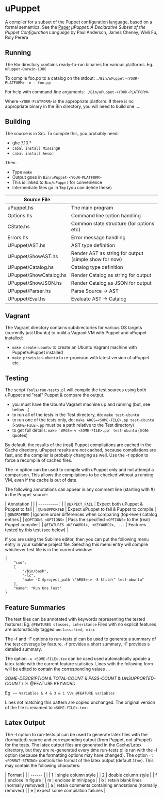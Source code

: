 # uPuppet

A compiler for a subset of the Puppet configuration language, based on a formal semantics.
See the [Paper](https://arxiv.org/abs/1608.04999) _μPuppet: A Declarative Subset of the Puppet Configuration Language_
by Paul Anderson, James Cheney, Weili Fu, Roly Perera

## Running

The Bin directory contains ready-to-run binaries for various platforms.
Eg. `uPuppet-Darwin-i386`

To compile foo.pp to a catalog on the stdout:
`./Bin/uPuppet-<YOUR-PLATFORM> -o - foo.pp`

For help with command-line arguments:
`./Bin/uPuppet-<YOUR-PLATFORM>`

Where `<YOUR-PLATFORM>` is the appropriate platform. If there is no appropriate binary in the Bin directory, you will need to build one ....

## Building

The source is in Src. To compile this, you probably need:
- ghc 7.10.*
- `cabal install MissingH`
- `cabal install Aeson`

Then:
- Type `make`
- Output goes in `Bin/uPuppet-<YOUR-PLATFORM>`
- This is linked to `Bin/uPuppet` for convenience
- Intermediate files go in `Tmp` (you can delete these)

| Source File | |
| ---- | ----------- |
| uPuppet.hs | The main program |
| Options.hs | Command line option handling |
| CState.hs | Common state structure (for options etc) |
| Errors.hs | Error message handling |
| UPuppet/AST.hs | AST type definition |
| UPuppet/ShowAST.hs | Render AST as string for output (simple show for now) |
| UPuppet/Catalog.hs | Catalog type definition |
| UPuppet/ShowCatalog.hs | Render Catalog as string for output |
| UPuppet/ShowJSON.hs | Render Catalog as JSON for output |
| UPuppet/Parser.hs | Parse Source -> AST |
| UPuppet/Eval.hs | Evaluate AST -> Catalog |

## Vagrant

The Vagrant directory contains subdirectories for various OS targets
(currently just Ubuntu) to build a Vagrant VM with Puppet and uPuppet installed:

- `make create-ubuntu` to create an Ubuntu Vagrant machine with Puppet/uPuppet installed
- `make provision-ubuntu` to re-provision with latest version of uPuppet etc.

## Testing

The script `Tools/run-tests.pl` will compile the test sources using both uPuppet and
"real" Puppet & compare the output.

- you must have the Ubuntu Vagrant machine up and running (but, see below ..)
- to run all of the tests in the Test directory, do: `make test-ubuntu`
- to run one of the tests only, do: `make ARGS=<SOME-FILE>.pp test-ubuntu`
  (`<SOME-FILE>.pp` must be a path relative to the Test directory)
- to get full details: `make 'ARGS=-v <SOME-FILE>.pp' test-ubuntu` (note quotes)

By default, the results of the (real) Puppet compilations are cached in the Cache directory. uPuppet results are not cached, because compilations are fast, and the compiler is probably changing as well. Use the -r option to force a recompile of cached files.

The -n option can be used to compile with uPuppet only and not attempt a comparison.
This allows the compilations to be checked without a running VM, even if the cache is out of date.

The following annotations can appear in any comment line (starting with #) in the Puppet source:

| Annotation | |
| ---------- | |
| `@EXPECT_FAIL` | Expect both uPuppet & Puppet to fail |
| `@UNSUPPORTED` | Expect uPuppet to fail & Puppet to compile |
| `@UNORDERED` | Igonore order differences when comparing (top-level) catalog entries |
| `@OPTIONS <OPTIONS>` | Pass the specified `<OPTIONS>` to the (real) Puppet compiler |
| `@FEATURES <KEYWORD1>, <KEYWORD2>, ...` | Features tested by this test (see below) |

If you are using the Sublime editor, then you can put the following menu entry
in your sublime project file. Selecting this menu entry will compile whichever
test file is in the current window:

````
{
	"cmd":
	[
		"/bin/bash",
		"-lc",
		"make -C $project_path \"ARGS=-v -S $file\" test-ubuntu"
	],
	"name": "Run One Test"
}
````

## Feature Summaries

The test files can be annotated with keywords representing the tested features:
Eg: `@FEATURES classes, inheritance`
Files with no explicit features are automatically tagged `unclassified, misc`

The -f and -F options to run-tests.pl can be used to generate a summary of the test
coverage by feature. -f provides a short summary, -F provides a detailed summary.

The option `-u <SOME-FILE>.tex` can be used used automatically update a latex table with the
current feature statistics. Lines with the following form will be edited to contain the corresponding
values ...

_SOME-DESCRIPTION_ & _TOTAL-COUNT_ & _PASS-COUNT_ & _UNSUPPORTED-COUNT_ \\ % @FEATURE _KEYWORD_

Eg: `~~ Variables & 4 & 3 & 1 \\% @FEATURE variables`

Lines not matching this pattern are copied unchanged.
The original version of the file is renamed to `<SOME-FILE>.tex~`

## Latex Output

The -l option to run-tests.pl can be used to generate latex files with the (formatted) source and corresponding output (from Puppet, not uPuppet) for the tests. The latex output files are generated in the Cache/Latex directory, but they are re-generated every time run-tests.pl is run with the -l option (because the formatting options may have changed). The option `-t <FORMAT-STRING>` controls the format of the latex output (default `2fme`). This may contain the following characters:

| Format | |
| ------ | |
| 1 | single column style |
| 2 | double column style |
| f | enclose in figure |
| m | enclose in minipage |
| b | retain blank lines (normally removed) |
| a | retain comments containing annotations (normally removed) |
| e | expect some compilation failures |








